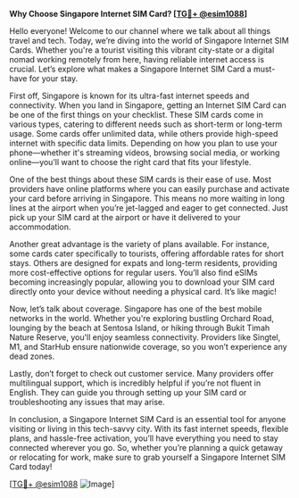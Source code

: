 **Why Choose Singapore Internet SIM Card? [[TG💪+ @esim1088](https://t.me/s/esim1088)]**

Hello everyone! Welcome to our channel where we talk about all things travel and tech. Today, we’re diving into the world of Singapore Internet SIM Cards. Whether you're a tourist visiting this vibrant city-state or a digital nomad working remotely from here, having reliable internet access is crucial. Let’s explore what makes a Singapore Internet SIM Card a must-have for your stay.

First off, Singapore is known for its ultra-fast internet speeds and connectivity. When you land in Singapore, getting an Internet SIM Card can be one of the first things on your checklist. These SIM cards come in various types, catering to different needs such as short-term or long-term usage. Some cards offer unlimited data, while others provide high-speed internet with specific data limits. Depending on how you plan to use your phone—whether it's streaming videos, browsing social media, or working online—you’ll want to choose the right card that fits your lifestyle.

One of the best things about these SIM cards is their ease of use. Most providers have online platforms where you can easily purchase and activate your card before arriving in Singapore. This means no more waiting in long lines at the airport when you’re jet-lagged and eager to get connected. Just pick up your SIM card at the airport or have it delivered to your accommodation.

Another great advantage is the variety of plans available. For instance, some cards cater specifically to tourists, offering affordable rates for short stays. Others are designed for expats and long-term residents, providing more cost-effective options for regular users. You’ll also find eSIMs becoming increasingly popular, allowing you to download your SIM card directly onto your device without needing a physical card. It’s like magic!

Now, let’s talk about coverage. Singapore has one of the best mobile networks in the world. Whether you're exploring bustling Orchard Road, lounging by the beach at Sentosa Island, or hiking through Bukit Timah Nature Reserve, you'll enjoy seamless connectivity. Providers like Singtel, M1, and StarHub ensure nationwide coverage, so you won’t experience any dead zones.

Lastly, don’t forget to check out customer service. Many providers offer multilingual support, which is incredibly helpful if you’re not fluent in English. They can guide you through setting up your SIM card or troubleshooting any issues that may arise.

In conclusion, a Singapore Internet SIM Card is an essential tool for anyone visiting or living in this tech-savvy city. With its fast internet speeds, flexible plans, and hassle-free activation, you’ll have everything you need to stay connected wherever you go. So, whether you’re planning a quick getaway or relocating for work, make sure to grab yourself a Singapore Internet SIM Card today!

[[TG💪+ @esim1088](https://t.me/s/esim1088) ![Image](https://i.postimg.cc/Y0z9fWf4/image.png)]